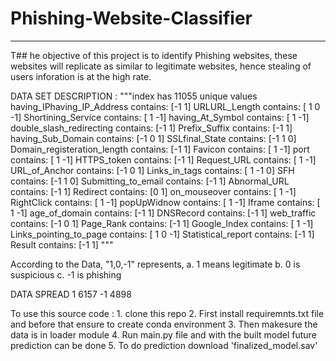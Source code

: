 # Phishing-Website-Classifier
***
T## he objective of this project is to identify Phishing websites, these websites will replicate as similar to legitimate websites, hence stealing of users inforation is at the high rate.

    
DATA SET DESCRIPTION :
 """index has 11055 unique values
            having_IPhaving_IP_Address contains:			[-1  1]
            URLURL_Length contains:			                [ 1  0 -1]
            Shortining_Service contains:			        [ 1 -1]
            having_At_Symbol contains:			            [ 1 -1]
            double_slash_redirecting contains:			    [-1  1]
            Prefix_Suffix contains:			                [-1  1]
            having_Sub_Domain contains:			            [-1  0  1]
            SSLfinal_State contains:		            	[-1  1  0]
            Domain_registeration_length contains:			[-1  1]
            Favicon contains:			                    [ 1 -1]
            port contains:			                        [ 1 -1]
            HTTPS_token contains:			                [-1  1]
            Request_URL contains:			                [ 1 -1]
            URL_of_Anchor contains:			                [-1  0  1]
            Links_in_tags contains:			                [ 1 -1  0]
            SFH contains:			                        [-1  1  0]
            Submitting_to_email contains:			        [-1  1]
            Abnormal_URL contains:			                [-1  1]
            Redirect contains:			                    [0 1]
            on_mouseover contains:			                [ 1 -1]
            RightClick contains:			                [ 1 -1]
            popUpWidnow contains:			                [ 1 -1]
            Iframe contains:			                    [ 1 -1]
            age_of_domain contains:			                [-1  1]
            DNSRecord contains:			                    [-1  1]
            web_traffic contains:			                [-1  0  1]
            Page_Rank contains:			                    [-1  1]
            Google_Index contains:			                [ 1 -1]
            Links_pointing_to_page contains:			    [ 1  0 -1]
            Statistical_report contains:			        [-1  1]
            Result contains:			                    [-1  1]
            """
 
 According to the Data, "1,0,-1" represents,
    a. 1 means legitimate
    b. 0 is suspicious
    c. -1 is phishing
    
 DATA SPREAD
     1    6157
    -1    4898
    
 To use this source code :
    1. clone this repo
    2. First install requiremnts.txt file and before that ensure to create conda environment
    3. Then makesure the data is in loader module
    4. Run main.py file and with the built model future prediction can be done
    5. To do prediction download 'finalized_model.sav' 
